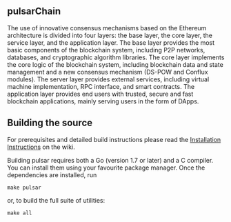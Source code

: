 ## pulsarChain

The use of innovative consensus mechanisms based on the Ethereum architecture is divided into four layers: the base layer, the core layer, the service layer, and the application layer. The base layer provides the most basic components of the blockchain system, including P2P networks, databases, and cryptographic algorithm libraries. The core layer implements the core logic of the blockchain system, including blockchain data and state management and a new consensus mechanism (DS-POW and Conflux modules). The server layer provides external services, including virtual machine implementation, RPC interface, and smart contracts. The application layer provides end users with trusted, secure and fast blockchain applications, mainly serving users in the form of DApps.

## Building the source

For prerequisites and detailed build instructions please read the
[Installation Instructions]()
on the wiki.

Building pulsar requires both a Go (version 1.7 or later) and a C compiler.
You can install them using your favourite package manager.
Once the dependencies are installed, run

    make pulsar

or, to build the full suite of utilities:

    make all
